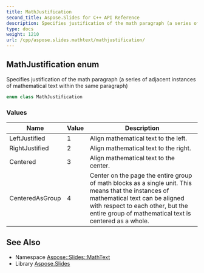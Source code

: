 ```yaml
---
title: MathJustification
second_title: Aspose.Slides for C++ API Reference
description: Specifies justification of the math paragraph (a series of adjacent instances of mathematical text within the same paragraph)
type: docs
weight: 1210
url: /cpp/aspose.slides.mathtext/mathjustification/
---
```

## MathJustification enum


Specifies justification of the math paragraph (a series of adjacent instances of mathematical text within the same paragraph)

```cpp
enum class MathJustification
```

### Values

| Name | Value | Description |
| --- | --- | --- |
| LeftJustified | 1 | Align mathematical text to the left. |
| RightJustified | 2 | Align mathematical text to the right. |
| Centered | 3 | Align mathematical text to the center. |
| CenteredAsGroup | 4 | Center on the page the entire group of math blocks as a single unit. This means that the instances of mathematical text can be aligned with respect to each other, but the entire group of mathematical text is centered as a whole. |

## See Also

* Namespace [Aspose::Slides::MathText](../)
* Library [Aspose.Slides](../../)
